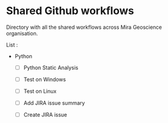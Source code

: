 # Shared Github workflows

Directory with all the shared workflows across Mira Geoscience organisation. 

List :
- Python
  - [ ] Python Static Analysis
  - [ ] Test on Windows
  - [ ] Test on Linux
  - [ ] Add JIRA issue summary
  - [ ] Create JIRA issue

